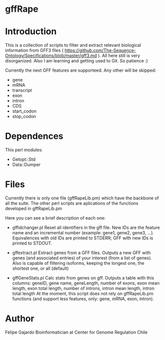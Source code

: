 # gffRape

# Introduction

This is a collection of scripts to filter and extract relevant biological information from
GFF3 files ( https://github.com/The-Sequence-Ontology/Specifications/blob/master/gff3.md ).
All here still is very disorganized. Also I am learning and getting used to Git. So patience :)

Currently the next GFF features are supporteed. Any other will be skipped:

* gene
* mRNA
* transcript
* exon
* intron
* CDS
* start_codon
* stop_codon

# Dependences

This perl modules:
* Getopt::Std
* Data::Dumper


# Files

Currently there is only one file (gffRapeLib.pm) which have the backbone of all the suite.
The other perl scripts are aplications of the functions developed in gffRapeLib.pm

Here you can see a brief description of each one:

* gffidchanger.pl
Reset all identifiers in the gff file. New IDs are the feature name and an incremental number (example: gene1, gene2, gene3, ...).
Equivalences with old IDs are printed to STDERR; GFF with new IDs is printed to STDOUT.

* gffextract.pl
Extract genes from a GFF files. Outputs a new GFF with genes (and associated entries) of your interest (from a list of genes).
Also is capable of filtering isoforms, keeping the longest one, the shortest one, or all (default)

* gffGeneStats.pl
Calc stats from genes on gff. Outputs a table with this columns:
geneID, gene name, geneLength, number of exons, exon mean length, exon total length, number of introns, intron mean length, intron total length
At the moment, this script does not rely on gffRapeLib.pm functions (and support less features, only: gene, mRNA, exon, intron).

# Author

Felipe Gajardo
Bioinformatician at
Center for Genome Regulation
Chile
